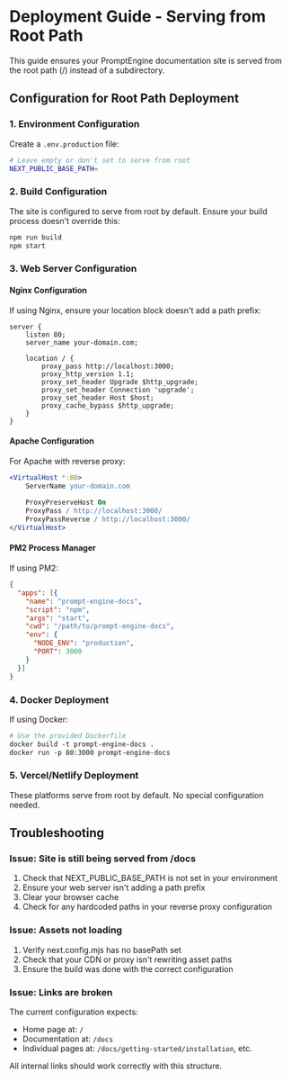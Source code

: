# Deployment Guide - Serving from Root Path

This guide ensures your PromptEngine documentation site is served from the root path (/) instead of a subdirectory.

## Configuration for Root Path Deployment

### 1. Environment Configuration

Create a `.env.production` file:
```bash
# Leave empty or don't set to serve from root
NEXT_PUBLIC_BASE_PATH=
```

### 2. Build Configuration

The site is configured to serve from root by default. Ensure your build process doesn't override this:

```bash
npm run build
npm start
```

### 3. Web Server Configuration

#### Nginx Configuration
If using Nginx, ensure your location block doesn't add a path prefix:

```nginx
server {
    listen 80;
    server_name your-domain.com;

    location / {
        proxy_pass http://localhost:3000;
        proxy_http_version 1.1;
        proxy_set_header Upgrade $http_upgrade;
        proxy_set_header Connection 'upgrade';
        proxy_set_header Host $host;
        proxy_cache_bypass $http_upgrade;
    }
}
```

#### Apache Configuration
For Apache with reverse proxy:

```apache
<VirtualHost *:80>
    ServerName your-domain.com
    
    ProxyPreserveHost On
    ProxyPass / http://localhost:3000/
    ProxyPassReverse / http://localhost:3000/
</VirtualHost>
```

#### PM2 Process Manager
If using PM2:

```json
{
  "apps": [{
    "name": "prompt-engine-docs",
    "script": "npm",
    "args": "start",
    "cwd": "/path/to/prompt-engine-docs",
    "env": {
      "NODE_ENV": "production",
      "PORT": 3000
    }
  }]
}
```

### 4. Docker Deployment
If using Docker:

```dockerfile
# Use the provided Dockerfile
docker build -t prompt-engine-docs .
docker run -p 80:3000 prompt-engine-docs
```

### 5. Vercel/Netlify Deployment
These platforms serve from root by default. No special configuration needed.

## Troubleshooting

### Issue: Site is still being served from /docs
1. Check that NEXT_PUBLIC_BASE_PATH is not set in your environment
2. Ensure your web server isn't adding a path prefix
3. Clear your browser cache
4. Check for any hardcoded paths in your reverse proxy configuration

### Issue: Assets not loading
1. Verify next.config.mjs has no basePath set
2. Check that your CDN or proxy isn't rewriting asset paths
3. Ensure the build was done with the correct configuration

### Issue: Links are broken
The current configuration expects:
- Home page at: `/`
- Documentation at: `/docs`
- Individual pages at: `/docs/getting-started/installation`, etc.

All internal links should work correctly with this structure.